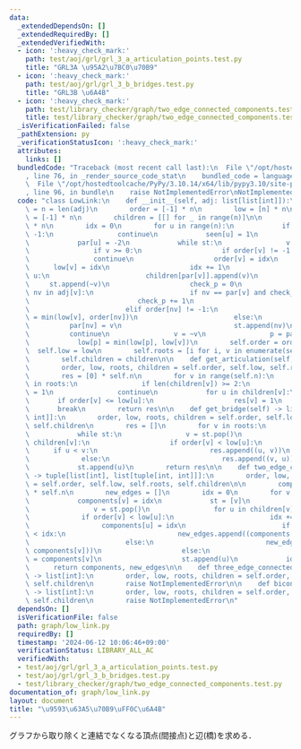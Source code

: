 ```yaml
---
data:
  _extendedDependsOn: []
  _extendedRequiredBy: []
  _extendedVerifiedWith:
  - icon: ':heavy_check_mark:'
    path: test/aoj/grl/grl_3_a_articulation_points.test.py
    title: "GRL3A \u95A2\u7BC0\u70B9"
  - icon: ':heavy_check_mark:'
    path: test/aoj/grl/grl_3_b_bridges.test.py
    title: "GRL3B \u6A4B"
  - icon: ':heavy_check_mark:'
    path: test/library_checker/graph/two_edge_connected_components.test.py
    title: test/library_checker/graph/two_edge_connected_components.test.py
  _isVerificationFailed: false
  _pathExtension: py
  _verificationStatusIcon: ':heavy_check_mark:'
  attributes:
    links: []
  bundledCode: "Traceback (most recent call last):\n  File \"/opt/hostedtoolcache/PyPy/3.10.14/x64/lib/pypy3.10/site-packages/onlinejudge_verify/documentation/build.py\"\
    , line 76, in _render_source_code_stat\n    bundled_code = language.bundle(\n\
    \  File \"/opt/hostedtoolcache/PyPy/3.10.14/x64/lib/pypy3.10/site-packages/onlinejudge_verify/languages/python.py\"\
    , line 96, in bundle\n    raise NotImplementedError\nNotImplementedError\n"
  code: "class LowLink:\n    def __init__(self, adj: list[list[int]]):\n        self.n\
    \ = n = len(adj)\n        order = [-1] * n\n        low = [n] * n\n        par\
    \ = [-1] * n\n        children = [[] for _ in range(n)]\n\n        seen = [0]\
    \ * n\n        idx = 0\n        for u in range(n):\n            if order[u] !=\
    \ -1:\n                continue\n            seen[u] = 1\n            st = [u]\n\
    \            par[u] = -2\n            while st:\n                v = st.pop()\n\
    \                if v >= 0:\n                    if order[v] != -1:\n        \
    \                continue\n                    order[v] = idx\n              \
    \      low[v] = idx\n                    idx += 1\n                    if v !=\
    \ u:\n                        children[par[v]].append(v)\n                   \
    \     st.append(~v)\n                    check_p = 0\n                    for\
    \ nv in adj[v]:\n                        if nv == par[v] and check_p == 0:\n \
    \                           check_p += 1\n                            continue\n\
    \                        elif order[nv] != -1:\n                            low[v]\
    \ = min(low[v], order[nv])\n                        else:\n                  \
    \          par[nv] = v\n                            st.append(nv)\n          \
    \          continue\n                v = ~v\n                p = par[v]\n    \
    \            low[p] = min(low[p], low[v])\n        self.order = order\n      \
    \  self.low = low\n        self.roots = [i for i, v in enumerate(seen) if v]\n\
    \        self.children = children\n\n    def get_articulation(self) -> list[int]:\n\
    \        order, low, roots, children = self.order, self.low, self.roots, self.children\n\
    \        res = [0] * self.n\n        for v in range(self.n):\n            if v\
    \ in roots:\n                if len(children[v]) >= 2:\n                    res[v]\
    \ = 1\n                continue\n            for u in children[v]:\n         \
    \       if order[v] <= low[u]:\n                    res[v] = 1\n             \
    \       break\n        return res\n\n    def get_bridge(self) -> list[tuple[int,\
    \ int]]:\n        order, low, roots, children = self.order, self.low, self.roots,\
    \ self.children\n        res = []\n        for v in roots:\n            st = [v]\n\
    \            while st:\n                v = st.pop()\n                for u in\
    \ children[v]:\n                    if order[v] < low[u]:\n                  \
    \      if u < v:\n                            res.append((u, v))\n           \
    \             else:\n                            res.append((v, u))\n        \
    \            st.append(u)\n        return res\n\n    def two_edge_connected_components(self)\
    \ -> tuple[list[int], list[tuple[int, int]]]:\n        order, low, roots, children\
    \ = self.order, self.low, self.roots, self.children\n\n        components = [-1]\
    \ * self.n\n        new_edges = []\n        idx = 0\n        for v in roots:\n\
    \            components[v] = idx\n            st = [v]\n            while st:\n\
    \                v = st.pop()\n                for u in children[v]:\n       \
    \             if order[v] < low[u]:\n                        idx += 1\n      \
    \                  components[u] = idx\n                        if components[v]\
    \ < idx:\n                            new_edges.append((components[v], idx))\n\
    \                        else:\n                            new_edges.append((idx,\
    \ components[v]))\n                    else:\n                        components[u]\
    \ = components[v]\n                    st.append(u)\n            idx += 1\n  \
    \      return components, new_edges\n\n    def three_edge_connected_components(self)\
    \ -> list[int]:\n        order, low, roots, children = self.order, self.low, self.roots,\
    \ self.children\n        raise NotImplementedError\n\n    def biconnected_components(self)\
    \ -> list[int]:\n        order, low, roots, children = self.order, self.low, self.roots,\
    \ self.children\n        raise NotImplementedError\n"
  dependsOn: []
  isVerificationFile: false
  path: graph/low_link.py
  requiredBy: []
  timestamp: '2024-06-12 10:06:46+09:00'
  verificationStatus: LIBRARY_ALL_AC
  verifiedWith:
  - test/aoj/grl/grl_3_a_articulation_points.test.py
  - test/aoj/grl/grl_3_b_bridges.test.py
  - test/library_checker/graph/two_edge_connected_components.test.py
documentation_of: graph/low_link.py
layout: document
title: "\u9593\u63A5\u70B9\uFF0C\u6A4B"
---
```


グラフから取り除くと連結でなくなる頂点(間接点)と辺(橋)を求める．